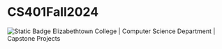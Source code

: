 # CS401Fall2024
![Static Badge](https://img.shields.io/badge/etown-capstone-blue)
Elizabethtown College | Computer Science Department | Capstone Projects


